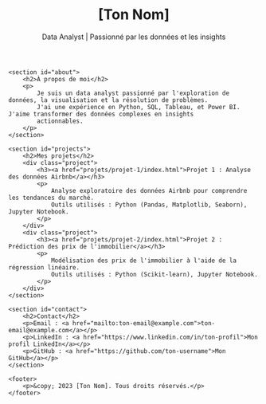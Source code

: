 <!DOCTYPE html>
<html lang="fr">
<head>
    <meta charset="UTF-8">
    <meta name="viewport" content="width=device-width, initial-scale=1.0">
    <title>Portfolio de [Ton Nom] - Data Analyst</title>
    <link rel="stylesheet" href="style.css">
</head>
<body>
    <header>
        <h1>[Ton Nom]</h1>
        <p>Data Analyst | Passionné par les données et les insights</p>
    </header>

    <section id="about">
        <h2>À propos de moi</h2>
        <p>
            Je suis un data analyst passionné par l'exploration de données, la visualisation et la résolution de problèmes. 
            J'ai une expérience en Python, SQL, Tableau, et Power BI. J'aime transformer des données complexes en insights 
            actionnables.
        </p>
    </section>

    <section id="projects">
        <h2>Mes projets</h2>
        <div class="project">
            <h3><a href="projets/projet-1/index.html">Projet 1 : Analyse des données Airbnb</a></h3>
            <p>
                Analyse exploratoire des données Airbnb pour comprendre les tendances du marché. 
                Outils utilisés : Python (Pandas, Matplotlib, Seaborn), Jupyter Notebook.
            </p>
        </div>
        <div class="project">
            <h3><a href="projets/projet-2/index.html">Projet 2 : Prédiction des prix de l'immobilier</a></h3>
            <p>
                Modélisation des prix de l'immobilier à l'aide de la régression linéaire. 
                Outils utilisés : Python (Scikit-learn), Jupyter Notebook.
            </p>
        </div>
    </section>

    <section id="contact">
        <h2>Contact</h2>
        <p>Email : <a href="mailto:ton-email@example.com">ton-email@example.com</a></p>
        <p>LinkedIn : <a href="https://www.linkedin.com/in/ton-profil">Mon profil LinkedIn</a></p>
        <p>GitHub : <a href="https://github.com/ton-username">Mon GitHub</a></p>
    </section>

    <footer>
        <p>&copy; 2023 [Ton Nom]. Tous droits réservés.</p>
    </footer>
</body>
</html>
